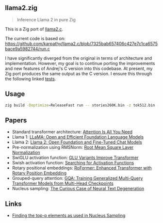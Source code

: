 ## llama2.zig

> Inference Llama 2 in pure Zig

This is a Zig port of [llama2.c](https://github.com/karpathy/llama2.c).

The current code is based on:
https://github.com/karpathy/llama2.c/blob/7325bab657406c427e7c1ca6575bace9a5982744/run.c

I have significantly diverged from the original in terms of architecture and implementation.
However, my goal is to continue porting the improvements and new features of Andrej's C version into
this codebase. At present, my Zig port produces the same output as the C version. I ensure this
through the following linked [tests](./test.sh).

## Usage

```sh
zig build -Doptimize=ReleaseFast run -- stories260K.bin -z tok512.bin -i "Once upon a time" --verbose
```

## Papers

- Standard transformer architecture: [Attention Is All You Need](https://arxiv.org/abs/1706.03762)
- Llama 1: [LLaMA: Open and Efficient Foundation Language Models](https://arxiv.org/abs/2302.13971)
- Llama 2: [Llama 2: Open Foundation and Fine-Tuned Chat Models](https://arxiv.org/abs/2307.09288)
- Pre-normalization using RMSNorm: [Root Mean Square Layer Normalization](https://arxiv.org/abs/1910.07467)
- SwiGLU activation function: [GLU Variants Improve Transformer](https://arxiv.org/abs/2002.05202)
- Swish activation function: [Searching for Activation Functions](https://arxiv.org/abs/1710.05941)
- Rotary positional embeddings: [RoFormer: Enhanced Transformer with Rotary Position Embedding](https://arxiv.org/abs/2104.09864)
- Grouped-query attention: [GQA: Training Generalized Multi-Query Transformer Models from Multi-Head Checkpoints](https://arxiv.org/abs/2305.13245v1)
- Nucleus sampling: [The Curious Case of Neural Text Degeneration](https://arxiv.org/abs/1904.09751)

## Links

- [Finding the top-p elements as used in Nucleus Sampling](https://blog.virtual-void.net/2023/08/29/calculating-top-p/)
